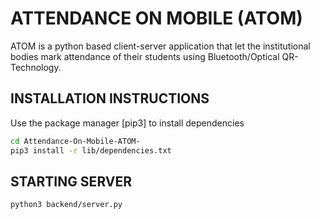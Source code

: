 # ATTENDANCE ON MOBILE (ATOM)

ATOM is a python based client-server application that let the institutional bodies mark attendance of their students using Bluetooth/Optical QR-Technology.

## INSTALLATION INSTRUCTIONS

Use the package manager [pip3] to install dependencies

```bash
cd Attendance-On-Mobile-ATOM-
pip3 install -r lib/dependencies.txt
```

## STARTING SERVER

```bash
python3 backend/server.py
```